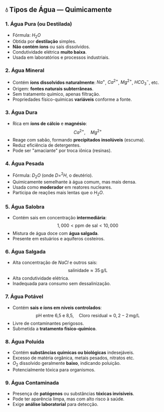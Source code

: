 ## 💧 Tipos de Água — Quimicamente

### 1. Água Pura (ou Destilada)
- Fórmula: $H_2O$
- Obtida por **destilação** simples.
- **Não contém íons** ou sais dissolvidos.
- Condutividade elétrica **muito baixa**.
- Usada em laboratórios e processos industriais.

### 2. Água Mineral
- Contém **íons dissolvidos naturalmente**: $Na^+$, $Ca^{2+}$, $Mg^{2+}$, $HCO_3^-$, etc.
- Origem: **fontes naturais subterrâneas**.
- Sem tratamento químico, apenas filtração.
- Propriedades físico-químicas **variáveis** conforme a fonte.

### 3. Água Dura
- Rica em **íons de cálcio** e **magnésio**:
  $$
  Ca^{2+}, \quad Mg^{2+}
  $$
- Reage com sabão, formando **precipitados insolúveis** (escuma).
- Reduz eficiência de detergentes.
- Pode ser "amaciante" por troca iônica (resinas).

### 4. Água Pesada
- Fórmula: $D_2O$ (onde $D = ^2H$, o deutério).
- Quimicamente semelhante à água comum, mas mais densa.
- Usada como **moderador** em reatores nucleares.
- Participa de reações mais lentas que o $H_2O$.

### 5. Água Salobra
- Contém sais em concentração **intermediária**:
  $$
  1,000 < \text{ppm de sal} < 10,000
  $$
- Mistura de água doce com **água salgada**.
- Presente em estuários e aquíferos costeiros.

### 6. Água Salgada
- Alta concentração de $NaCl$ e outros sais:
  $$
  \text{salinidade} \approx 35 \, \text{g/L}
  $$
- Alta condutividade elétrica.
- Inadequada para consumo sem dessalinização.

### 7. Água Potável
- Contém **sais e íons em níveis controlados**:
  $$
  \text{pH entre 6,5 e 8,5}, \quad \text{Cloro residual} \approx 0,2 - 2 \, \text{mg/L}
  $$
- Livre de contaminantes perigosos.
- Submetida a **tratamento físico-químico**.

### 8. Água Poluída
- Contém **substâncias químicas ou biológicas** indesejáveis.
- Excesso de matéria orgânica, metais pesados, nitratos etc.
- $O_2$ dissolvido geralmente **baixo**, indicando poluição.
- Potencialmente tóxica para organismos.

### 9. Água Contaminada
- Presença de **patógenos** ou substâncias **tóxicas invisíveis**.
- Pode ter aparência limpa, mas com alto risco à saúde.
- Exige **análise laboratorial** para detecção.

